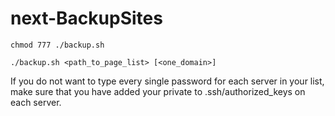 # next-BackupSites

```
chmod 777 ./backup.sh
```

```
./backup.sh <path_to_page_list> [<one_domain>]
```

If you do not want to type every single password for each server in your list, make sure that you have added your private to .ssh/authorized_keys on each server.
